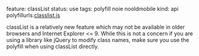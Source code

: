 feature: classList
status: use
tags: polyfill noie nooldmobile
kind: api
polyfillurls:[classlist.js](https://github.com/eligrey/classList.js)

classList is a relatively new feature which may not be available in older browsers and Internet Explorer <= 9. While this is not a concern if you are using a library like jQuery to modify class names, make sure you use the polyfill when using classList directly.
